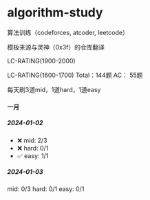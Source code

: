 # algorithm-study
算法训练（codeforces, atcoder, leetcode）

模板来源与灵神（0x3f）的仓库翻译

LC-RATING(1900-2000)

LC-RATING(1600-1700)
Total：144题
AC：   55题

每天刷3道mid，1道hard，1道easy

#### 一月

##### 2024-01-02
- ❌ mid: 2/3
- ❌ hard: 0/1
- ✅ easy: 1/1
##### 2024-01-03
mid: 0/3
hard: 0/1
easy: 0/1

